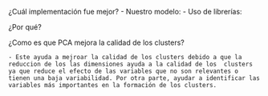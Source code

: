 ¿Cuál implementación fue mejor? 
    - Nuestro modelo:
    - Uso de librerías:

¿Por qué?


¿Como es que PCA mejora la calidad de los clusters?

    - Este ayuda a mejroar la calidad de los clusters debido a que la reduccion de los las dimensiones ayuda a la calidad de los  clusters ya que reduce el efecto de las variables que no son relevantes o tienen una baja variabilidad. Por otra parte, ayudar a identificar las variables más importantes en la formación de los clusters. 
    
